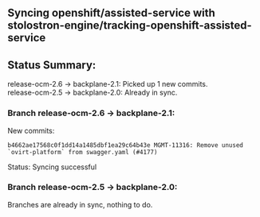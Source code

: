 ## Syncing openshift/assisted-service with stolostron-engine/tracking-openshift-assisted-service

## Status Summary:

release-ocm-2.6 -> backplane-2.1: Picked up 1 new commits.  
release-ocm-2.5 -> backplane-2.0: Already in sync.  

### Branch release-ocm-2.6 -> backplane-2.1:

New commits:

```
b4662ae17568c0f1dd14a1485dbf1ea29c64b43e MGMT-11316: Remove unused `ovirt-platform` from swagger.yaml (#4177)
```

Status: Syncing successful

### Branch release-ocm-2.5 -> backplane-2.0:

Branches are already in sync, nothing to do.
